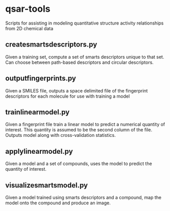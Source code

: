 # qsar-tools
Scripts for assisting in modeling quantitative structure activity relationships from 2D chemical data


## createsmartsdescriptors.py

Given a training set, compute a set of smarts descriptors unique to that set.
Can choose between path-based descriptors and circular descriptors.

## outputfingerprints.py

Given a SMILES file, outputs a space delimited file of the fingerprint descriptors
for each molecule for use with training a model 

## trainlinearmodel.py

Given a fingerprint file train a linear model to predict
a numerical quantity of interest.  This quantity is assumed to be the second
column of the file.  Outputs model along with cross-validation statistics.

## applylinearmodel.py

Given a model and a set of compounds, uses the model to predict the quantity 
of interest.

## visualizesmartsmodel.py

Given a model trained using smarts descriptors and a compound, map the model
onto the compound and produce an image.

